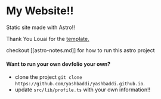 # My Website!!

Static site made with Astro!!

Thank You Louai for the [template.](https://astro.build/themes/details/sleek-minimal-developer-portfolio-website/)

checkout [[astro-notes.md]] for how to run this astro project

#### Want to run your own devfolio your own?

- clone the project `git clone https://github.com/yashbaddi/yashbaddi.github.io`.
- update `src/lib/profile.ts` with your own information!!

